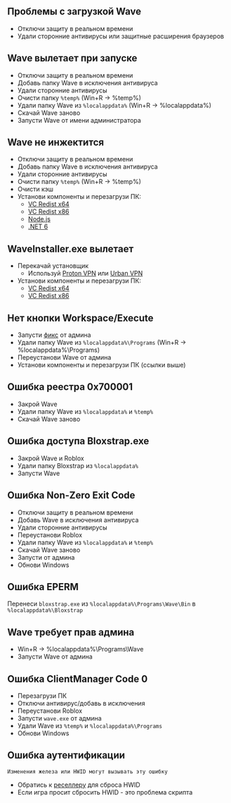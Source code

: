 ## Проблемы с загрузкой Wave  
- Отключи защиту в реальном времени  
- Удали сторонние антивирусы или защитные расширения браузеров  

## Wave вылетает при запуске  
- Отключи защиту в реальном времени  
- Добавь папку Wave в исключения антивируса  
- Удали сторонние антивирусы  
- Очисти папку `%temp%` (Win+R → %temp%)  
- Удали папку Wave из `%localappdata%` (Win+R → %localappdata%)  
- Скачай Wave заново  
- Запусти Wave от имени администратора  

## Wave не инжектится  
- Отключи защиту в реальном времени  
- Добавь папку Wave в исключения антивируса  
- Удали сторонние антивирусы  
- Очисти папку `%temp%` (Win+R → %temp%)  
- Очисти кэш  
- Установи компоненты и перезагрузи ПК:  
  - [VC Redist x64](https://aka.ms/vs/17/release/vc_redist.x64.exe)  
  - [VC Redist x86](https://aka.ms/vs/17/release/vc_redist.x86.exe)  
  - [Node.js](https://nodejs.org/en/download/prebuilt-installer)  
  - [.NET 6](https://dotnet.microsoft.com/en-us/download/dotnet/6.0)  

## WaveInstaller.exe вылетает  
- Перекачай установщик  
  - Используй [Proton VPN](https://protonvpn.com/) или [Urban VPN](https://www.urban-vpn.com/)  
- Установи компоненты и перезагрузи ПК:  
  - [VC Redist x64](https://aka.ms/vs/17/release/vc_redist.x64.exe)  
  - [VC Redist x86](https://aka.ms/vs/17/release/vc_redist.x86.exe)  

## Нет кнопки Workspace/Execute  
- Запусти [фикс](https://1drv.ms/u/c/72500c580423d8ea/EQZ8PXpOyGtFu9SfRtRLj_0B0JpWQQdNpXLbXxuHgUXSrA?e=Rg0PhF) от админа  
- Удали папку Wave из `%localappdata%\Programs` (Win+R → %localappdata%\Programs)  
- Переустанови Wave от админа  
- Установи компоненты и перезагрузи ПК (ссылки выше)  

## Ошибка реестра 0x700001  
- Закрой Wave  
- Удали папку Wave из `%localappdata%` и `%temp%`  
- Скачай Wave заново  

## Ошибка доступа Bloxstrap.exe  
- Закрой Wave и Roblox  
- Удали папку Bloxstrap из `%localappdata%`  
- Запусти Wave  

## Ошибка Non-Zero Exit Code  
- Отключи защиту в реальном времени  
- Добавь Wave в исключения антивируса  
- Удали сторонние антивирусы  
- Переустанови Roblox  
- Удали папку Wave из `%localappdata%` и `%temp%`  
- Скачай Wave заново  
- Запусти от админа  
- Обнови Windows  

## Ошибка EPERM  
Перенеси `bloxstrap.exe` из `%localappdata%\Programs\Wave\Bin` в `%localappdata%\Bloxstrap`  

## Wave требует прав админа  
- Win+R → %localappdata%\Programs\Wave  
- Запусти Wave от админа  

## Ошибка ClientManager Code 0  
- Перезагрузи ПК  
- Отключи антивирус/добавь в исключения  
- Переустанови Roblox  
- Запусти `wave.exe` от админа  
- Удали Wave из `%temp%` и `%localappdata%\Programs`  
- Обнови Windows  

## Ошибка аутентификации  
`Изменения железа или HWID могут вызывать эту ошибку`  
- Обратись к [реселлеру](https://robloxcheatz.com/) для сброса HWID  
- Если игра просит сбросить HWID - это проблема скрипта